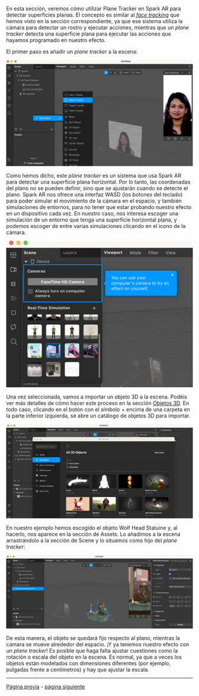 En esta sección, veremos cómo utilizar Plane Tracker en Spark AR para detectar superficies planas. El concepto es similar al [_face tracking_](Face-Tracking.md) que hemos visto en la sección correspondiente, ya que ese sistema utiliza la cámara para detectar un rostro y ejecutar acciones, mientras que un _plane tracker_ detecta una superficie plana para ejecutar las acciones que hayamos programado en nuestro efecto.

El primer paso es añadir un _plane tracker_ a la escena:

![image](uploads/a63007401a8216d69f9616c3e1733da6/image.png)

Como hemos dicho, este _plane tracker_ es un sistema que usa Spark AR para detectar una superficie plana horizontal. Por lo tanto, las coordenadas del plano no se pueden definir, sino que se ajustarán cuando se detecte el plano. Spark AR nos ofrece una interfaz WASD (los botones del teclado) para poder simular el movimiento de la cámara en el espacio, y también simulaciones de entornos, para no tener que estar probando nuestro efecto en un dispositivo cada vez. En nuestro caso, nos interesa escoger una simulación de un entorno que tenga una superficie horizontal plana, y podemos escoger de entre varias simulaciones clicando en el icono de la cámara.

![image.png](uploads/18d3edaa45ddc0d16edd4cf66d82296b/image.png)

Una vez seleccionada, vamos a importar un objeto 3D a la escena. Podéis ver más detalles de cómo hacer este proceso en la sección [Objetos 3D](Objetos-3D.md). En todo caso, clicando en el botón con el símbolo + encima de una carpeta en la parte inferior izquierda, se abre un catálogo de objetos 3D para importar.

![image.png](uploads/84220e20aecb8c05ddcc4fdd5510829b/image.png)

En nuestro ejemplo hemos escogido el objeto Wolf Head Statuine y, al hacerlo, nos aparece en la sección de Assets. Lo añadimos a la escena arrastrándolo a la sección de Scene y lo situamos como hijo del _plane tracker_:

![image.png](uploads/c5b9a398aed77d105367e473d93ea285/image.png)

De esta manera, el objeto se quedará fijo respecto al plano, mientras la cámara se mueve alrededor del espacio. ¡Y ya tenemos nuestro efecto con un _plane tracker_! Es posible que haga falta ajustar cuestiones como la rotación o escala del objeto en la escena. Es normal, ya que a veces los objetos están modelados con dimensiones diferentes (por ejemplo, pulgadas frente a centímetros) y hay que ajustar la escala.

---
[Página previa](Face-Tracking.md) - [página siguiente](Objetos-3D.md)
